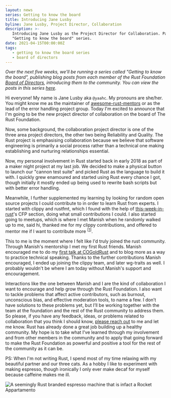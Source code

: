```yaml
---
layout: news
series: Getting to know the board
title: Introducing Jane Lusby
byline: Jane Lusby, Project Director, Collaboration
description: >-
   Introducing Jane Lusby as the Project Director for Collaboration. Part of the
   "Getting to know the board" series.
date: 2021-04-15T00:00:00Z
tags:
   - getting to know the board series
   - board of directors
---
```

*Over the next five weeks, we'll be running a series called "Getting to know the board", publishing blog posts from each member of the Rust Foundation [Board of Directors](/board), introducing them to the community. You can view the posts in this series [here](/tags/getting%20to%20know%20the%20board%20series/).*

Hi everyone\! My name is Jane Lusby aka `@yaahc`. My pronouns are she/her. You might know me as the maintainer of [awesome-rust-mentors](https://rustbeginners.github.io/awesome-rust-mentors/) or as the lead of the error handling project group. Today I'm excited to announce that I'm going to be the new project director of collaboration on the board of The Rust Foundation.

Now, some background, the collaboration project director is one of the three area project directors, the other two being Reliability and Quality. The Rust project is emphasising collaboration because we believe that software engineering is primarily a social process rather than a technical one making establishing and nurturing relationships essential.

Now, my personal involvement in Rust started back in early 2018 as part of a maker night project at my last job. We decided to make a physical button to launch our "cannon test suite" and picked Rust as the language to build it with. I quickly grew enamoured and started using Rust every chance I got, though initially it mostly ended up being used to rewrite bash scripts but with better error handling.

Meanwhile, I further supplemented my learning by looking for random open source projects I could contribute to in order to learn Rust from experts. I started with clippy and rustfmt, which I found with the help of [this-week-in-rust](https://this-week-in-rust.org)'s CFP section, doing what small contributions I could. I also started going to meetups, which is where I met Manish when he randomly walked up to me, said hi, thanked me for my clippy contributions, and offered to mentor me if I want to contribute more <sup>[<a href="https://www.youtube.com/watch?v=HI8Gzg11LBo">1</a>]</sup>.

This to me is the moment where I felt like I'd truly joined the rust community. Through Manish's mentorship I met my first Rust friends. Manish encouraged me to do my [first talk at COGoldRust](https://www.youtube.com/watch?v=HI8Gzg11LBo) and to blog more as a way to practice technical speaking. Thanks to the further contributions Manish encouraged, I ended up joining the clippy team, and later wg-traits as well. I probably wouldn't be where I am today without Manish's support and encouragement.

Interactions like the one between Manish and I are the kind of collaboration I want to encourage and help grow through the Rust Foundation. I also want to tackle problems that affect active contributors, such as burnout, unconscious bias, and effective moderation tools, to name a few. I don’t have solutions to these problems yet, but I’ll be working together with the team at the foundation and the rest of the Rust community to address them. So please, if you have any feedback, ideas, or problems related to collaboration that you think I should know, [please reach out](https://twitter.com/yaahc_/) to me and let me know. Rust has already done a great job building up a healthy community. My hope is to take what I've learned through my involvement and from other members in the community and to apply that going forward to make the Rust Foundation as powerful and positive a tool for the rest of the community as it can be.

PS: When I'm not writing Rust, I spend most of my time relaxing with my beautiful partner and our three cats. As a hobby I like to experiment with making espresso, though ironically I only ever make decaf for myself because caffeine makes me ill.

![A seemingly Rust branded espresso machine that is infact a Rocket Appartamento](/img/news/2021-04-15-introducing-jane-lusby/espresso_machine.jpg)